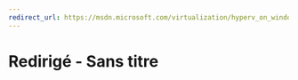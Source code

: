 ```yaml
---
redirect_url: https://msdn.microsoft.com/virtualization/hyperv_on_windows/windows_welcome
---
```


# Redirigé - Sans titre




<!--HONumber=May16_HO1-->


